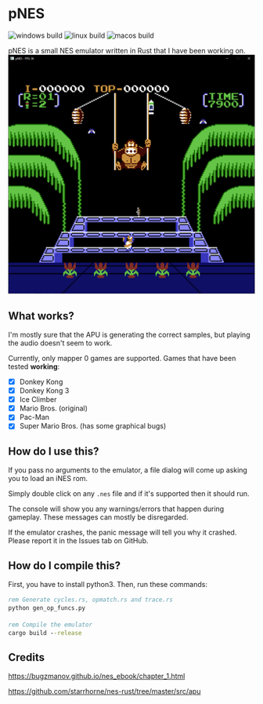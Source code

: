 # pNES
![windows build](https://github.com/XEN486/NES/actions/workflows/windows.yml/badge.svg)
![linux build](https://github.com/XEN486/NES/actions/workflows/linux.yml/badge.svg)
![macos build](https://github.com/XEN486/NES/actions/workflows/macos.yml/badge.svg)

pNES is a small NES emulator written in Rust that I have been working on.
![donkey kong 3](images/title.png)

## What works?
I'm mostly sure that the APU is generating the correct samples, but playing the audio doesn't seem to work.

Currently, only mapper 0 games are supported. Games that have been tested **working**:
- [x] Donkey Kong
- [x] Donkey Kong 3
- [x] Ice Climber
- [x] Mario Bros. (original)
- [x] Pac-Man
- [x] Super Mario Bros. (has some graphical bugs)

## How do I use this?
If you pass no arguments to the emulator, a file dialog will come up asking you to load an iNES rom.

Simply double click on any ``.nes`` file and if it's supported then it should run.

The console will show you any warnings/errors that happen during gameplay. These messages can mostly be disregarded.

If the emulator crashes, the panic message will tell you why it crashed. Please report it in the Issues tab on GitHub.

## How do I compile this?
First, you have to install python3. Then, run these commands:
```bat
rem Generate cycles.rs, opmatch.rs and trace.rs
python gen_op_funcs.py

rem Compile the emulator
cargo build --release
```

## Credits
https://bugzmanov.github.io/nes_ebook/chapter_1.html

https://github.com/starrhorne/nes-rust/tree/master/src/apu
